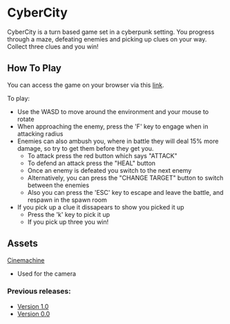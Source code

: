 # CyberCity
CyberCity is a turn based game set in a cyberpunk setting. You progress through a maze, defeating enemies and picking up clues on your way.
Collect three clues and you win!

## How To Play
You can access the game on your browser via this [link](https://aadamhuda.github.io/gameDevBuilds/v1.2/index.html).

To play:
- Use the WASD to move around the environment and your mouse to rotate
- When approaching the enemy, press the 'F' key to engage when in attacking radius
- Enemies can also  ambush you, where in battle they will deal 15% more damage, so try to get them before they get you.
  - To attack press the red button which says "ATTACK"
  - To defend an attack press the "HEAL" button
  - Once an enemy is defeated you switch to the next enemy
  - Alternatively, you can press the "CHANGE TARGET" button to switch between the enemies
  - Also you can press the 'ESC' key to escape and leave the battle, and respawn in the spawn room
- If you pick up a clue it dissapears to show you picked it up
  - Press the 'k' key to pick it up
  - If you pick up three you win!

## Assets
[Cinemachine](https://unity.com/unity/features/editor/art-and-design/cinemachine)
  - Used for the camera


### Previous releases:
- [Version 1.0](https://aadamhuda.github.io/gameDevBuilds/v1.0/index.html)
- [Version 0.0](https://aadamhuda.github.io/gameDevBuilds/v0.0/index.html)
